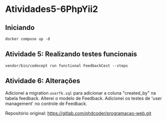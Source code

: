 # Atividades5-6PhpYii2
 
## Iniciando
`docker compose up -d`

## Atividade 5: Realizando testes funcionais
`vendor/bin/codecept run functional FeedbackCest --steps`

## Atividade 6: Alterações
Adicionei a migration `userfk.sql` para adicionar a coluna "created_by" na tabela feedback.
Alterei o modelo de Feedback.
Adicionei os testes de 'user management' no controle de Feedback.

Repositório original: https://gitlab.com/phdcoder/programacao-web.git